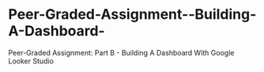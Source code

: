 # Peer-Graded-Assignment--Building-A-Dashboard-
Peer-Graded Assignment: Part B - Building A Dashboard With Google Looker Studio
